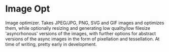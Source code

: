 # Image Opt

Image optimizer. Takes JPEG/JPG, PNG, SVG and GIF images and optimizes them, while optionally resizing and generating low quality/low filesize 'asyncrhonous' versions of the images, with further options for abstract versions of the async images in the form of pixellation and tessellation. At time of writing, pretty early in development.
